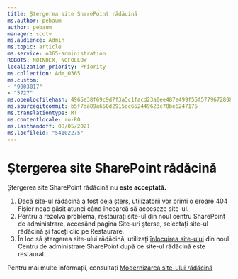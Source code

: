 ```yaml
---
title: Ștergerea site SharePoint rădăcină
ms.author: pebaum
author: pebaum
manager: scotv
ms.audience: Admin
ms.topic: article
ms.service: o365-administration
ROBOTS: NOINDEX, NOFOLLOW
localization_priority: Priority
ms.collection: Adm_O365
ms.custom:
- "9003017"
- "5727"
ms.openlocfilehash: 4965e38f69c9d7f3a5c1facd23a0ee487e499f55f5779672808a54b86c90aeaa
ms.sourcegitcommit: b5f7da89a650d2915dc652449623c78be6247175
ms.translationtype: MT
ms.contentlocale: ro-RO
ms.lasthandoff: 08/05/2021
ms.locfileid: "54102275"
---
```

# <a name="delete-the-sharepoint-root-site"></a>Ștergerea site SharePoint rădăcină

Ștergerea site SharePoint rădăcină nu **este acceptată.**

1.  Dacă site-ul rădăcină a fost deja șters, utilizatorii vor primi o eroare 404 Fișier neac găsit atunci când încearcă să acceseze site-ul.
2.  Pentru a rezolva problema, restaurați site-ul din noul [](https://admin.microsoft.com/sharepoint?page=recycleBin&modern=true) centru SharePoint de administrare, accesând pagina Site-uri șterse, selectați site-ul rădăcină și faceți clic pe Restaurare.
3.  În loc să ștergerea site-ului rădăcină, utilizați [înlocuirea site-ului](https://docs.microsoft.com/sharepoint/modern-root-site#replace-your-root-site) din noul Centru de administrare SharePoint după ce site-ul rădăcină este restaurat.

Pentru mai multe informații, consultați [Modernizarea site-ului rădăcină](https://docs.microsoft.com/sharepoint/modern-root-site)